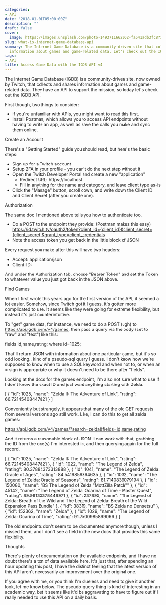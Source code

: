 ```yaml
---
categories:
- API
date: "2018-01-01T05:00:00Z"
description: ""
draft: false
cover:
  image: https://images.unsplash.com/photo-1493711662062-fa541adb3fc8?ixlib=rb-1.2.1&q=80&fm=jpg&crop=entropy&cs=tinysrgb&w=2000&fit=max&ixid=eyJhcHBfaWQiOjExNzczfQ
slug: what-is-internet-game-database-api
summary: The Internet Game Database is a community-driven site that collects and shares
  information about games and game-related data. Let's check out the IGDB API!
tags:
- API
title: Access Game Data with the IGDB API v4
---
```



The Internet Game Database (IGDB) is a community-driven site, now owned by Twitch, that collects and shares information about games and game-related data. They have an API to support the mission, so today let's check out the IGDB API.

First though, two things to consider:

 * If you're unfamiliar with APIs, you might want to read this first.
 * Install Postman, which allows you to access API endpoints without having to write an app, as well as save the calls you make and sync them online.


Create an Account

There's a "Getting Started" guide you should read, but here's the basic steps:

 * Sign up for a Twitch account
 * Setup 2FA in your profile - you can't do the next step without it
 * Open the Twitch Developer Portal and create a new "application"
   * Redirect URL: https://localhost
   * Fill in anything for the name and category, and leave client type as-is
 * Click the "Manage" button, scroll down, and write down the Client ID and Client Secret (after you create one).


Authorization

The same doc I mentioned above tells you how to authenticate too.

 * Do a POST to the endpoint they provide: (Postman makes this easy)
   https://id.twitch.tv/oauth2/token?client_id={client_id}&client_secret={client_secret}&grant_type=client_credentials
 * Note the access token you get back in the little block of JSON

Every request you make after this will have two headers:

 * Accept: application/json
 * Client-ID: <same-client-id-as-before>

And under the Authorization tab, choose "Bearer Token" and set the Token to whatever value you just got back in the JSON above.


Find Games

When I first wrote this years ago for the first version of the API, it seemed a lot easier. Somehow, since Twitch got it I guess, it's gotten more complicated to use. It seems like they were going for extreme flexibility, but instead it's just counterintuitive.

To "get" game data, for instance, we need to do a POST (ugh) to https://api.igdb.com/v4/games, then pass a query via the body (set to "raw" and "text") like this:

fields id,name,rating;
where id=1025;

That'll return JSON with information about one particular game, but it's so odd looking.. kind of a pseudo-sql query I guess. I don't know how we're supposed to know when to use a SQL keyword and when not to, or when an = sign is appropriate or why it doesn't need to be there after "fields".

Looking at the docs for the games endpoint, I'm also not sure what to use if I don't know the exact ID and just want anything starting with Zelda.

[
    {
        "id": 1025,
        "name": "Zelda II: The Adventure of Link",
        "rating": 66.72145408447821
    }
]

Conveniently but strangely, it appears that many of the old GET requests from several versions ago still work. Like, I can do this to get all zelda games:

https://api.igdb.com/v4/games/?search=zelda&fields=id,name,rating

And it returns a reasonable block of JSON. I can work with that, grabbing the ID from the one(s) I'm interested in, and then querying again for the full record.

[
    {
        "id": 1025,
        "name": "Zelda II: The Adventure of Link",
        "rating": 66.72145408447821
    },
    {
        "id": 1022,
        "name": "The Legend of Zelda",
        "rating": 80.37884373313888
    },
    {
        "id": 1041,
        "name": "The Legend of Zelda: Oracle of Ages",
        "rating": 84.5419859364635
    },
    {
        "id": 1032,
        "name": "The Legend of Zelda: Oracle of Seasons",
        "rating": 81.7140839079194
    },
    {
        "id": 150080,
        "name": "BS The Legend of Zelda \"MottZilla Patch\""
    },
    {
        "id": 45142,
        "name": "The Legend of Zelda: Ocarina of Time - Master Quest",
        "rating": 89.99133378448971
    },
    {
        "id": 237895,
        "name": "The Legend of Zelda: Breath of the Wild and The Legend of Zelda: Breath of the Wild Expansion Pass Bundle"
    },
    {
        "id": 38319,
        "name": "BS Zelda no Densetsu"
    },
    {
        "id": 152362,
        "name": "Zelda"
    },
    {
        "id": 1029,
        "name": "The Legend of Zelda: Ocarina of Time",
        "rating": 91.7500985899066
    }
]

The old endpoints don't seem to be documented anymore though, unless I missed them, and I don't see a field in the new docs that provides this same flexibility.


Thoughts

There's plenty of documentation on the available endpoints, and I have no doubt there's a ton of data available here. It's just that, after spending an hour updating this post, I have the distinct feeling that the latest version of this API aren't necessarily an improvement over the original one.

If you agree with me, or you think I'm clueless and need to give it another look, let me know below. The pseudo-query thing is kind of interesting in an academic way, but it seems like it'd be aggravating to have to figure out if I really needed to use this API on a daily basis.

